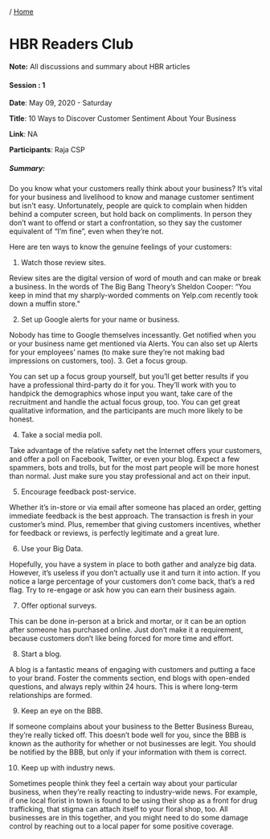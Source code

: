 / [Home](index.md)

# HBR Readers Club

**Note:** All discussions and summary about HBR articles




#### Session : 1

**Date**: May 09, 2020 - Saturday

**Title**: 
10 Ways to Discover Customer Sentiment About Your Business

**Link**: NA

**Participants**: Raja CSP

##### Summary:
Do you know what your customers really think about your business? It’s vital for your business and livelihood to know and manage customer sentiment but isn't easy. Unfortunately, people are quick to complain when hidden behind a computer screen, but hold back on compliments. In person they don’t want to offend or start a confrontation, so they say the customer equivalent of “I’m fine”, even when they’re not.

Here are ten ways to know the genuine feelings of your customers:

1. Watch those review sites.

Review sites are the digital version of word of mouth and can make or break a business. In the words of The Big Bang Theory’s Sheldon Cooper: “You keep in mind that my sharply-worded comments on Yelp.com recently took down a muffin store.”

2. Set up Google alerts for your name or business.

Nobody has time to Google themselves incessantly. Get notified when you or your business name get mentioned via Alerts. You can also set up Alerts for your employees’ names (to make sure they’re not making bad impressions on customers, too).
3. Get a focus group.

You can set up a focus group yourself, but you’ll get better results if you have a professional third-party do it for you. They’ll work with you to handpick the demographics whose input you want, take care of the recruitment and handle the actual focus group, too. You can get great qualitative information, and the participants are much more likely to be honest.

4. Take a social media poll.

Take advantage of the relative safety net the Internet offers your customers, and offer a poll on Facebook, Twitter, or even your blog. Expect a few spammers, bots and trolls, but for the most part people will be more honest than normal. Just make sure you stay professional and act on their input.

5. Encourage feedback post-service.

Whether it’s in-store or via email after someone has placed an order, getting immediate feedback is the best approach. The transaction is fresh in your customer’s mind. Plus, remember that giving customers incentives, whether for feedback or reviews, is perfectly legitimate and a great lure.

6. Use your Big Data.

Hopefully, you have a system in place to both gather and analyze big data. However, it’s useless if you don’t actually use it and turn it into action. If you notice a large percentage of your customers don’t come back, that’s a red flag. Try to re-engage or ask how you can earn their business again.

7. Offer optional surveys.

This can be done in-person at a brick and mortar, or it can be an option after someone has purchased online. Just don’t make it a requirement, because customers don’t like being forced for more time and effort.

8. Start a blog.

A blog is a fantastic means of engaging with customers and putting a face to your brand. Foster the comments section, end blogs with open-ended questions, and always reply within 24 hours. This is where long-term relationships are formed.

9. Keep an eye on the BBB.

If someone complains about your business to the Better Business Bureau, they’re really ticked off. This doesn’t bode well for you, since the BBB is known as the authority for whether or not businesses are legit. You should be notified by the BBB, but only if your information with them is correct.

10. Keep up with industry news.

Sometimes people think they feel a certain way about your particular business, when they’re really reacting to industry-wide news. For example, if one local florist in town is found to be using their shop as a front for drug trafficking, that stigma can attach itself to your floral shop, too. All businesses are in this together, and you might need to do some damage control by reaching out to a local paper for some positive coverage.